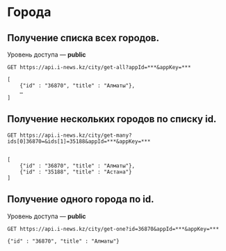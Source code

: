 Города
======

Получение списка всех городов.
-----------------------------
Уровень доступа — **public**

```
GET https://api.i-news.kz/city/get-all?appId=***&appKey=***

[
    {"id" : "36870", "title" : "Алматы"},
    …
]
```

Получение нескольких городов по списку id.
-----------------------------------------

```
GET https://api.i-news.kz/city/get-many?ids[0]36870=&ids[1]=35188&appId=***&appKey=***


[
    {"id" : "36870", "title" : "Алматы"},
    {"id" : "35188", "title" : "Астана"}
]
```

Получение одного города по id.
-----------------------------
Уровень доступа — **public**

```
GET https://api.i-news.kz/city/get-one?id=36870&appId=***&appKey=***

{"id" : "36870", "title" : "Алматы"}
```